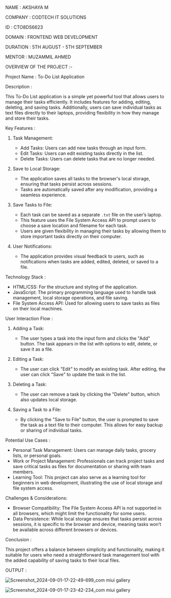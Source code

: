 NAME : AKSHAYA M

COMPANY : CODTECH IT SOLUTIONS

ID : CTO8DS6623

DOMAIN : FRONTEND WEB DEVELOPMENT

DURATION : 5TH AUGUST - 5TH SEPTEMBER

MENTOR : MUZAMMIL AHMED

OVERVIEW OF THE PROJECT :-

Project Name : To-Do List Application

Description :

This To-Do List application is a simple yet powerful tool that allows users to manage their tasks efficiently. It includes features for adding, editing, deleting, and saving tasks. Additionally, users can save individual tasks as text files directly to their laptops, providing flexibility in how they manage and store their tasks.

Key Features :
1. Task Management:
   - Add Tasks: Users can add new tasks through an input form.
   - Edit Tasks: Users can edit existing tasks directly in the list.
   - Delete Tasks: Users can delete tasks that are no longer needed.

2. Save to Local Storage:
   - The application saves all tasks to the browser's local storage, ensuring that tasks persist across sessions.
   - Tasks are automatically saved after any modification, providing a seamless experience.

3. Save Tasks to File:
   - Each task can be saved as a separate `.txt` file on the user’s laptop.
   - This feature uses the File System Access API to prompt users to choose a save location and filename for each task.
   - Users are given flexibility in managing their tasks by allowing them to store important tasks directly on their computer.

4. User Notifications:
   - The application provides visual feedback to users, such as notifications when tasks are added, edited, deleted, or saved to a file.

Technology Stack :
- HTML/CSS: For the structure and styling of the application.
- JavaScript: The primary programming language used to handle task management, local storage operations, and file saving.
- File System Access API: Used for allowing users to save tasks as files on their local machines.

User Interaction Flow :
1. Adding a Task:
   - The user types a task into the input form and clicks the "Add" button. The task appears in the list with options to edit, delete, or save it as a file.

2. Editing a Task:
   - The user can click "Edit" to modify an existing task. After editing, the user can click "Save" to update the task in the list.

3. Deleting a Task:
   - The user can remove a task by clicking the "Delete" button, which also updates local storage.

4. Saving a Task to a File:
   - By clicking the "Save to File" button, the user is prompted to save the task as a text file to their computer. This allows for easy backup or sharing of individual tasks.

Potential Use Cases :
- Personal Task Management: Users can manage daily tasks, grocery lists, or personal goals.
- Work or Project Management: Professionals can track project tasks and save critical tasks as files for documentation or sharing with team members.
- Learning Tool: This project can also serve as a learning tool for beginners in web development, illustrating the use of local storage and file system access.

Challenges & Considerations:
- Browser Compatibility: The File System Access API is not supported in all browsers, which might limit the functionality for some users.
- Data Persistence: While local storage ensures that tasks persist across sessions, it is specific to the browser and device, meaning tasks won’t be available across different browsers or devices.

Conclusion :

This project offers a balance between simplicity and functionality, making it suitable for users who need a straightforward task management tool with the added capability of saving tasks to their local files.

OUTPUT : 

![Screenshot_2024-09-01-17-22-49-699_com miui gallery](https://github.com/user-attachments/assets/4248cd96-960a-464a-b561-3695c19adacf)

![Screenshot_2024-09-01-17-23-42-234_com miui gallery](https://github.com/user-attachments/assets/7d947338-ee08-4bfb-964b-1a962e4f55b4)




